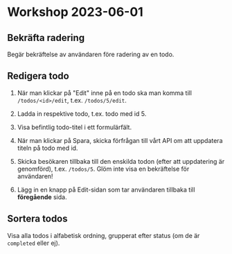 # Workshop 2023-06-01

## Bekräfta radering

Begär bekräftelse av användaren före radering av en todo.

## Redigera todo

1. När man klickar på "Edit" inne på en todo ska man komma till `/todos/<id>/edit`, t.ex. `/todos/5/edit`.

2. Ladda in respektive todo, t.ex. todo med id 5.

3. Visa befintlig todo-titel i ett formulärfält.

4. När man klickar på Spara, skicka förfrågan till vårt API om att uppdatera titeln på todo med id.

5. Skicka besökaren tillbaka till den enskilda todon (efter att uppdatering är genomförd), t.ex. `/todos/5`.
   Glöm inte visa en bekräftelse för användaren!

6. Lägg in en knapp på Edit-sidan som tar användaren tillbaka till **föregående** sida.

## Sortera todos

Visa alla todos i alfabetisk ordning, grupperat efter status (om de är `completed` eller ej).
